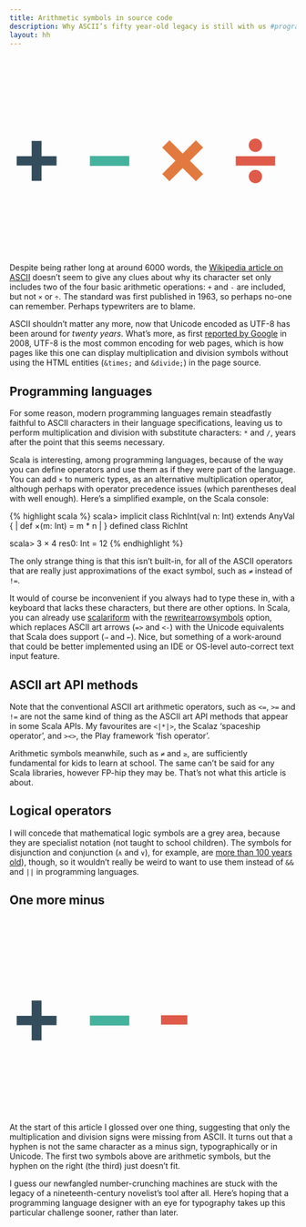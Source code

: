 ```yaml
---
title: Arithmetic symbols in source code
description: Why ASCII’s fifty year-old legacy is still with us #programming
layout: hh
---
```


<p style="font-weight:bold; width:4.8em; font-size:10em; line-height:70%"><span style="color:#334D5C">+</span> <span style="color:#45B29D">−</span> <span style="color:#E27A3F">×</span> <span style="color:#DF5A49">÷</span></p>

Despite being rather long at around 6000 words, the [Wikipedia article on ASCII](http://en.wikipedia.org/wiki/ASCII) doesn’t seem to give any clues about why its character set only includes two of the four basic arithmetic operations: `+` and `-` are included, but not `×` or `÷`. The standard was first published in 1963, so perhaps no-one can remember. Perhaps typewriters are to blame.

ASCII shouldn’t matter any more, now that Unicode encoded as UTF-8 has been around for _twenty years_. What’s more, as first [reported by Google](http://googleblog.blogspot.co.uk/2008/05/moving-to-unicode-51.html) in 2008, UTF-8 is the most common encoding for web pages, which is how pages like this one can display multiplication and division symbols without using the HTML entities (`&times;` and `&divide;`) in the page source.

## Programming languages

For some reason, modern programming languages remain steadfastly faithful to ASCII characters in their language specifications, leaving us to perform multiplication and division with substitute characters: `*` and `/`, years after the point that this seems necessary.

Scala is interesting, among programming languages, because of the way you can define operators and use them as if they were part of the language. You can add `×` to numeric types, as an alternative multiplication operator, although perhaps with operator precedence issues (which parentheses deal with well enough). Here’s a simplified example, on the Scala console:

{% highlight scala %}
scala> implicit class RichInt(val n: Int) extends AnyVal {
     |   def ×(m: Int) = m * n
     | }
defined class RichInt

scala> 3 × 4
res0: Int = 12
{% endhighlight %}

The only strange thing is that this isn’t built-in, for all of the ASCII operators that are really just approximations of the exact symbol, such as `≠` instead of `!=`.

It would of course be inconvenient if you always had to type these in, with a keyboard that lacks these characters, but there are other options. In Scala, you can already use [scalariform](https://github.com/mdr/scalariform) with the [rewritearrowsymbols](https://github.com/mdr/scalariform#rewritearrowsymbols) option, which replaces ASCII art arrows (`=>` and `<-`) with the Unicode equivalents that Scala does support (`⇒` and `←`). Nice, but something of a work-around that could be better implemented using an IDE or OS-level auto-correct text input feature.

## ASCII art API methods

Note that the conventional ASCII art arithmetic operators, such as `<=`, `>=` and `!=` are not the same kind of thing as the ASCII art API methods that appear in some Scala APIs. My favourites are `<|*|>`, the Scalaz ‘spaceship operator’, and `><>`, the Play framework ‘fish operator’.

Arithmetic symbols meanwhile, such as `≠` and `≥`, are sufficiently fundamental for kids to learn at school. The same can’t be said for any Scala libraries, however FP-hip they may be. That’s not what this article is about.

## Logical operators

I will concede that mathematical logic symbols are a grey area, because they are specialist notation (not taught to school children). The symbols for disjunction and conjunction (`∧` and `∨`), for example, are [more than 100 years old](http://jeff560.tripod.com/set.html)), though, so it wouldn’t really be weird to want to use them instead of `&&` and `||` in programming languages.

## One more minus

<p style="font-weight:bold; width:4.8em; font-size:10em; line-height:70%"><span style="color:#334D5C">+</span> <span style="color:#45B29D">−</span> <span style="color:#DF5A49">-</span></p>

At the start of this article I glossed over one thing, suggesting that only the multiplication and division signs were missing from ASCII. It turns out that a hyphen is not the same character as a minus sign, typographically or in Unicode. The first two symbols above are arithmetic symbols, but the hyphen on the right (the third) just doesn’t fit.

I guess our newfangled number-crunching machines are stuck with the legacy of a nineteenth-century novelist’s tool after all. Here’s hoping that a programming language designer with an eye for typography takes up this particular challenge sooner, rather than later.
